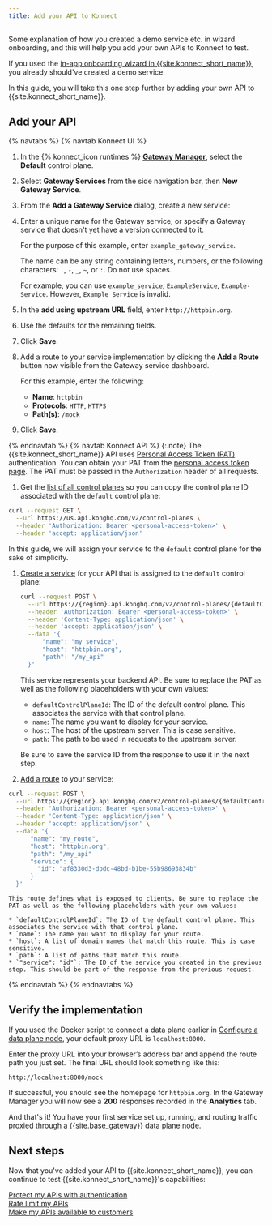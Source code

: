 ```yaml
---
title: Add your API to Konnect
---
```


Some explanation of how you created a demo service etc. in wizard onboarding, and this will help you add your own APIs to Konnect to test.

If you used the [in-app onboarding wizard in {{site.konnect_short_name}}](https://konghq.com/products/kong-konnect/register?utm_medium=referral&utm_source=docs&utm_campaign=gateway-konnect&utm_content=gateway-quickstart-install), you already should've created a demo service.

In this guide, you will take this one step further by adding your own API to {{site.konnect_short_name}}. 

## Add your API

{% navtabs %}
{% navtab Konnect UI %}
1. In the {% konnect_icon runtimes %} [**Gateway Manager**](https://cloud.konghq.com/us/gateway-manager), select the **Default** control plane.

1. Select **Gateway Services** from the side navigation bar, then **New Gateway Service**.

1. From the **Add a Gateway Service** dialog, create a new service:

  1. Enter a unique name for the Gateway service, or
  specify a Gateway service that doesn't yet have a version connected to it.

       For the purpose of this example, enter `example_gateway_service`.

       The name can be any string containing letters, numbers, or the following
       characters: `.`, `-`, `_`, `~`, or `:`. Do not use spaces.

       For example, you can use `example_service`, `ExampleService`, `Example-Service`.
       However, `Example Service` is invalid.

  1. In the **add using upstream URL** field, enter `http://httpbin.org`.

  1. Use the defaults for the remaining fields.

  1. Click **Save**.

1. Add a route to your service implementation by clicking the **Add a Route** button now visible from the Gateway service dashboard.

    For this example, enter the following:

    * **Name**: `httpbin`
    * **Protocols**: `HTTP`, `HTTPS`
    * **Path(s)**: `/mock`

1. Click **Save**.

{% endnavtab %}
{% navtab Konnect API %}
{:.note}
The {{site.konnect_short_name}} API uses [Personal Access Token (PAT)](/konnect/api/#authentication) authentication. You can obtain your PAT from the [personal access token page](https://cloud.konghq.com/global/account/tokens). The PAT must be passed in the `Authorization` header of all requests.

1. Get the [list of all control planes](https://docs.konghq.com/konnect/api/control-planes/latest/#/Control%20Planes/list-control-planes) so you can copy the control plane ID associated with the `default` control plane:

  ```sh
  curl --request GET \
    --url https://us.api.konghq.com/v2/control-planes \
    --header 'Authorization: Bearer <personal-access-token>' \
    --header 'accept: application/json'
  ```

  In this guide, we will assign your service to the `default` control plane for the sake of simplicity.

1. [Create a service](https://docs.konghq.com/konnect/api/control-plane-configuration/latest/#/Services/create-service) for your API that is assigned to the `default` control plane:

    ```bash
    curl --request POST \
      --url https://{region}.api.konghq.com/v2/control-planes/{defaultControlPlaneId}/core-entities/services \
      --header 'Authorization: Bearer <personal-access-token>' \
      --header 'Content-Type: application/json' \
      --header 'accept: application/json' \
      --data '{
          "name": "my_service",
          "host": "httpbin.org",
          "path": "/my_api"
      }'
    ```

    This service represents your backend API. Be sure to replace the PAT as well as the following placeholders with your own values:

    * `defaultControlPlaneId`: The ID of the default control plane. This associates the service with that control plane.
    * `name`: The name you want to display for your service.
    * `host`: The host of the upstream server. This is case sensitive.
    * `path`: The path to be used in requests to the upstream server.

    Be sure to save the service ID from the response to use it in the next step.

1. [Add a route](https://docs.konghq.com/konnect/api/control-plane-configuration/latest/#/Routes/create-route) to your service:

  ```bash
  curl --request POST \
    --url https://{region}.api.konghq.com/v2/control-planes/{defaultControlPlaneId}/core-entities/routes \
    --header 'Authorization: Bearer <personal-access-token>' \
    --header 'Content-Type: application/json' \
    --header 'accept: application/json' \
    --data '{
        "name": "my_route",
        "host": "httpbin.org",
        "path": "/my_api"
        "service": {
          "id": "af8330d3-dbdc-48bd-b1be-55b98693834b"
        }
    }'
  ```

    This route defines what is exposed to clients. Be sure to replace the PAT as well as the following placeholders with your own values:

    * `defaultControlPlaneId`: The ID of the default control plane. This associates the service with that control plane.
    * `name`: The name you want to display for your route.
    * `host`: A list of domain names that match this route. This is case sensitive.
    * `path`: A list of paths that match this route.
    * `"service": "id"`: The ID of the service you created in the previous step. This should be part of the response from the previous request.

{% endnavtab %}
{% endnavtabs %}

## Verify the implementation

If you used the Docker script to connect a data plane
earlier in [Configure a data plane node](/konnect/getting-started/configure-data-plane-node/),
your default proxy URL is `localhost:8000`.

Enter the proxy URL into your browser’s address bar and append the route path
you just set. The final URL should look something like this:

```
http://localhost:8000/mock
```

If successful, you should see the homepage for `httpbin.org`. In the Gateway Manager you will now see a **200** responses recorded in the **Analytics** tab.

And that's it! You have your first service set up, running, and routing
traffic proxied through a {{site.base_gateway}} data plane node.

## Next steps

Now that you've added your API to {{site.konnect_short_name}}, you can continue to test {{site.konnect_short_name}}'s capabilities:

<div class="docs-grid-install max-2">

  <a href="/hub/kong-inc/key-auth/how-to/basic-example/?tab=konnect-api" class="docs-grid-install-block no-description">
    <img class="install-icon no-image-expand" src="/assets/images/icons/documentation/icn-flag.svg" alt="">
    <div class="install-text">Protect my APIs with authentication</div>
  </a>

  <a href="/hub/kong-inc/rate-limiting/?tab=konnect-api" class="docs-grid-install-block no-description">
    <img class="install-icon no-image-expand" src="/assets/images/icons/documentation/icn-flag.svg" alt="">
    <div class="install-text">Rate limit my APIs</div>
  </a>

  <a href="/konnect/dev-portal/applications/enable-app-reg/" class="docs-grid-install-block no-description">
    <img class="install-icon no-image-expand" src="/assets/images/icons/documentation/icn-flag.svg" alt="">
    <div class="install-text">Make my APIs available to customers</div>
  </a>

</div>